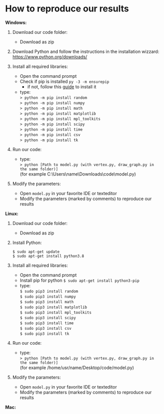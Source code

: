# How to reproduce our results

__Windows:__
1. Download our code folder:
   * Download as zip

2. Download Python and follow the instructions in the installation wizzard:\
https://www.python.org/downloads/

3. Install all required libraries:
   * Open the command prompt
   * Check if pip is installed `py -3 -m ensurepip`
     * if not, follow this [guide](https://www.liquidweb.com/kb/install-pip-windows/) to install it
   * type:\
  `> python -m pip install random`\
  `> python -m pip install numpy`\
  `> python -m pip install math`\
  `> python -m pip install matplotlib`\
  `> python -m pip install mpl_toolkits`\
  `> python -m pip install scipy`\
  `> python -m pip install time`\
  `> python -m pip install csv`\
  `> python -m pip install tk`

4. Run our code:
   * type:\
  `> python [Path to model.py (with vertex.py, draw_graph.py in the same folder)]`<br>
  (for example C:\Users\name\Downloads\code\model.py)
  
5. Modify the parameters:
   * Open `model.py` in your favorite IDE or texteditor
   * Modify the parameters (marked by comments) to reproduce our results


__Linux:__
1. Download our code folder:
   * Download as zip

2. Install Python:
    ~~~
    $ sudo apt-get update
    $ sudo apt-get install python3.8
    ~~~

3. Install all required libraries:
   * Open the command prompt
   * Install pip for python
   `$ sudo apt-get install python3-pip`
   * type:\
  `$ sudo pip3 install random`\
  `$ sudo pip3 install numpy`\
  `$ sudo pip3 install math`\
  `$ sudo pip3 install matplotlib`\
  `$ sudo pip3 install mpl_toolkits`\
  `$ sudo pip3 install scipy`\
  `$ sudo pip3 install time`\
  `$ sudo pip3 install csv`\
  `$ sudo pip3 install tk`

4. Run our code:
   * type:\
  `> python [Path to model.py (with vertex.py, draw_graph.py in the same folder)]`<br>
  (for example /home/usr/name/Desktop/code/model.py)
  
5. Modify the parameters:
   * Open `model.py` in your favorite IDE or texteditor
   * Modify the parameters (marked by comments) to reproduce our results

__Mac:__
